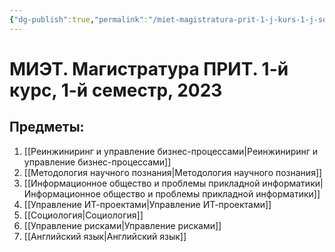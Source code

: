 ```yaml
---
{"dg-publish":true,"permalink":"/miet-magistratura-prit-1-j-kurs-1-j-semestr-2023/","tags":["gardenEntry"]}
---
```


# МИЭТ. Магистратура ПРИТ. 1-й курс, 1-й семестр, 2023

## Предметы:

1. [[Реинжиниринг и управление бизнес-процессами\|Реинжиниринг и управление бизнес-процессами]]
2. [[Методология научного познания\|Методология научного познания]]
3. [[Информационное общество и проблемы прикладной информатики\|Информационное общество и проблемы прикладной информатики]]
4. [[Управление ИТ-проектами\|Управление ИТ-проектами]]
5. [[Социология\|Социология]]
6. [[Управление рисками\|Управление рисками]]
7. [[Английский язык\|Английский язык]]
